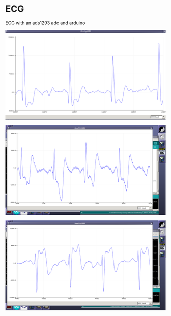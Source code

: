 # ECG
ECG with an ads1293 adc and arduino

![sample imag](https://raw.githubusercontent.com/srivera1/ECG/master/location0.png)

![sample imag](https://raw.githubusercontent.com/srivera1/ECG/master/location1.png)

![sample imag](https://raw.githubusercontent.com/srivera1/ECG/master/location2.png)
